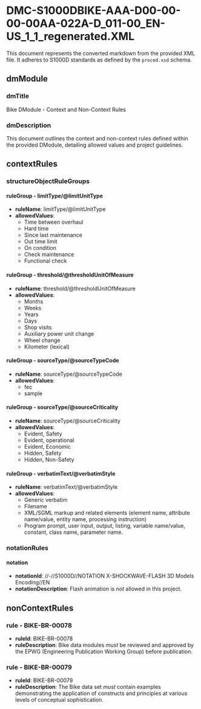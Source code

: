 # DMC-S1000DBIKE-AAA-D00-00-00-00AA-022A-D_011-00_EN-US_1_1_regenerated.XML

This document represents the converted markdown from the provided XML file.  It adheres to S1000D standards as defined by the `proced.xsd` schema.

## dmModule

### dmTitle

Bike DModule - Context and Non-Context Rules

### dmDescription

This document outlines the context and non-context rules defined within the provided DModule, detailing allowed values and project guidelines.

## contextRules

### structureObjectRuleGroups

#### ruleGroup - limitType/@limitUnitType

*   **ruleName**: limitType/@limitUnitType
*   **allowedValues**:
    *   Time between overhaul
    *   Hard time
    *   Since last maintenance
    *   Out time limit
    *   On condition
    *   Check maintenance
    *   Functional check

#### ruleGroup - threshold/@thresholdUnitOfMeasure

*   **ruleName**: threshold/@thresholdUnitOfMeasure
*   **allowedValues**:
    *   Months
    *   Weeks
    *   Years
    *   Days
    *   Shop visits
    *   Auxiliary power unit change
    *   Wheel change
    *   Kilometer (lexical)

#### ruleGroup - sourceType/@sourceTypeCode

*   **ruleName**: sourceType/@sourceTypeCode
*   **allowedValues**:
    *   fec
    *   sample

#### ruleGroup - sourceType/@sourceCriticality

*   **ruleName**: sourceType/@sourceCriticality
*   **allowedValues**:
    *   Evident, Safety
    *   Evident, operational
    *   Evident, Economic
    *   Hidden, Safety
    *   Hidden, Non-Safety

#### ruleGroup - verbatimText/@verbatimStyle

*   **ruleName**: verbatimText/@verbatimStyle
*   **allowedValues**:
    *   Generic verbatim
    *   Filename
    *   XML/SGML markup and related elements (element name, attribute name/value, entity name, processing instruction)
    *   Program prompt, user input, output, listing, variable name/value, constant, class name, parameter name.

### notationRules

#### notation

*   **notationId**: //-//S1000D//NOTATION X-SHOCKWAVE-FLASH 3D Models Encoding//EN
*   **notationDescription**: Flash animation is *not* allowed in this project.

## nonContextRules

### rule - BIKE-BR-00078

*   **ruleId**: BIKE-BR-00078
*   **ruleDescription**: Bike data modules *must* be reviewed and approved by the EPWG (Engineering Publication Working Group) before publication.

### rule - BIKE-BR-00079

*   **ruleId**: BIKE-BR-00079
*   **ruleDescription**: The Bike data set *must* contain examples demonstrating the application of constructs and principles at various levels of conceptual sophistication.